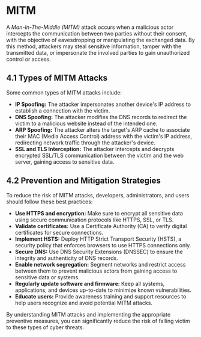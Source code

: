 # MITM

A _Man-In-The-Middle (MITM)_ attack occurs when a malicious actor intercepts the communication between two parties without their consent, with the objective of eavesdropping or manipulating the exchanged data. By this method, attackers may steal sensitive information, tamper with the transmitted data, or impersonate the involved parties to gain unauthorized control or access.

## 4.1 Types of MITM Attacks

Some common types of MITM attacks include:

- **IP Spoofing:** The attacker impersonates another device's IP address to establish a connection with the victim.
- **DNS Spoofing:** The attacker modifies the DNS records to redirect the victim to a malicious website instead of the intended one.
- **ARP Spoofing:** The attacker alters the target's ARP cache to associate their MAC (Media Access Control) address with the victim's IP address, redirecting network traffic through the attacker's device.
- **SSL and TLS Interception:** The attacker intercepts and decrypts encrypted SSL/TLS communication between the victim and the web server, gaining access to sensitive data.

## 4.2 Prevention and Mitigation Strategies

To reduce the risk of MITM attacks, developers, administrators, and users should follow these best practices:

- **Use HTTPS and encryption:** Make sure to encrypt all sensitive data using secure communication protocols like HTTPS, SSL, or TLS.
- **Validate certificates:** Use a Certificate Authority (CA) to verify digital certificates for secure connections.
- **Implement HSTS:** Deploy HTTP Strict Transport Security (HSTS), a security policy that enforces browsers to use HTTPS connections only.
- **Secure DNS:** Use DNS Security Extensions (DNSSEC) to ensure the integrity and authenticity of DNS records.
- **Enable network segregation:** Segment networks and restrict access between them to prevent malicious actors from gaining access to sensitive data or systems.
- **Regularly update software and firmware:** Keep all systems, applications, and devices up-to-date to minimize known vulnerabilities.
- **Educate users:** Provide awareness training and support resources to help users recognize and avoid potential MITM attacks.

By understanding MITM attacks and implementing the appropriate preventive measures, you can significantly reduce the risk of falling victim to these types of cyber threats.